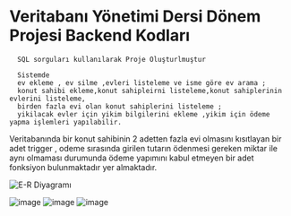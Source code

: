 # Veritabanı Yönetimi Dersi Dönem Projesi Backend Kodları

      SQL sorguları kullanılarak Proje Oluşturlmuştur 
      
      Sistemde
      ev ekleme , ev silme ,evleri listeleme ve isme göre ev arama ; 
      konut sahibi ekleme,konut sahipleirni listeleme,konut sahiplerinin evlerini listeleme,
      birden fazla evi olan konut sahiplerini listeleme ; 
      yikilacak evler için yikim bilgilerini ekleme ,yikim için ödeme yapma işlemleri yapılabilir.

Veritabanında bir konut sahibinin 2 adetten fazla evi olmasını kısıtlayan bir adet trigger , odeme sırasında girilen tutarın ödenmesi gereken miktar ile aynı olmaması durumunda ödeme yapımını kabul etmeyen bir adet fonksiyon bulunmaktadır  yer almaktadır.

 
![E-R Diyagramı](https://user-images.githubusercontent.com/78111969/216316371-c4f21b48-8f8d-4105-9a6a-0d628a20994b.png)

      
![image](https://user-images.githubusercontent.com/78111969/216318433-49b0677c-c02d-43c0-a53f-52fe22226d7a.png)
![image](https://user-images.githubusercontent.com/78111969/216318176-ebe6b54d-e8da-4936-9f03-9d3132878452.png)
![image](https://user-images.githubusercontent.com/78111969/216318224-52eab4f2-5c69-4b3f-91ac-90233e18974c.png)

   
 
 


